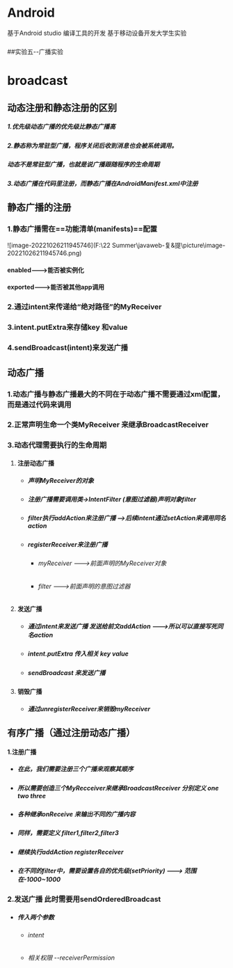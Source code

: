 # Android 
基于Android studio 编译工具的开发
基于移动设备开发大学生实验
##### 
##实验五--广播实验



# broadcast

## 动态注册和静态注册的区别

##### 1.优先级动态广播的优先级比静态广播高

##### 2.静态称为常驻型广播，程序关闭后收到消息也会被系统调用。

#####     动态不是常驻型广播，也就是说广播跟随程序的生命周期

##### 3.动态广播在代码里注册，而静态广播在AndroidManifest.xml中注册

## 静态广播的注册

### 1.静态广播需在==功能清单(manifests)==配置 

![image-20221026211945746](F:\22 Summer\javaweb-复&提\picture\image-20221026211945746.png)

#### enabled--->能否被实例化

#### exported--->能否被其他app调用

### 2.通过intent来传递给“绝对路径”的MyReceiver

### 3.intent.putExtra来存储key 和value

### 4.sendBroadcast(intent)来发送广播



## 动态广播

### 1.动态广播与静态广播最大的不同在于动态广播不需要通过xml配置，而是通过代码来调用

### 2.正常声明生命一个类MyReceiver 来继承BroadcastReceiver 

### 3.动态代理需要执行的生命周期

1. #### 注册动态广播

   - ##### 声明MyReceiver的对象

   - ##### 注册广播需要调用类->IntentFilter (意图过滤器)声明对象filter

   - ##### filter执行addAction来注册广播 -->后续intent通过setAction来调用同名action

   - ##### registerReceiver来注册广播

     - ###### myReceiver --->前面声明的MyReceiver对象

     - ###### filter --->前面声明的意图过滤器

2. #### 发送广播

   - ##### 通过intent来发送广播 发送给前文addAction  --->所以可以直接写死同名action

   - ##### intent.putExtra 传入相关 key value

   - ##### sendBroadcast 来发送广播

3. #### 销毁广播

   - ##### 通过unregisterReceiver来销毁myReceiver





## 有序广播（通过注册动态广播）

#### 1.注册广播

- ##### 在此，我们需要注册三个广播来观察其顺序

- ##### 所以需要创造三个MyRecceiver来继承BroadcastReceiver 分别定义 one two three

- ##### 各种继承onReceive 来输出不同的广播内容

- ##### 同样，需要定义 filter1,filter2,filter3

- ##### 继续执行addAction  registerReceiver

- ##### 在不同的filter中，需要设置各自的优先级(setPriority)  ---> 范围在-1000~1000

### 2.发送广播 此时需要用sendOrderedBroadcast

- ##### 传入两个参数

  - ###### intent

  - ###### 相关权限 --receiverPermission







